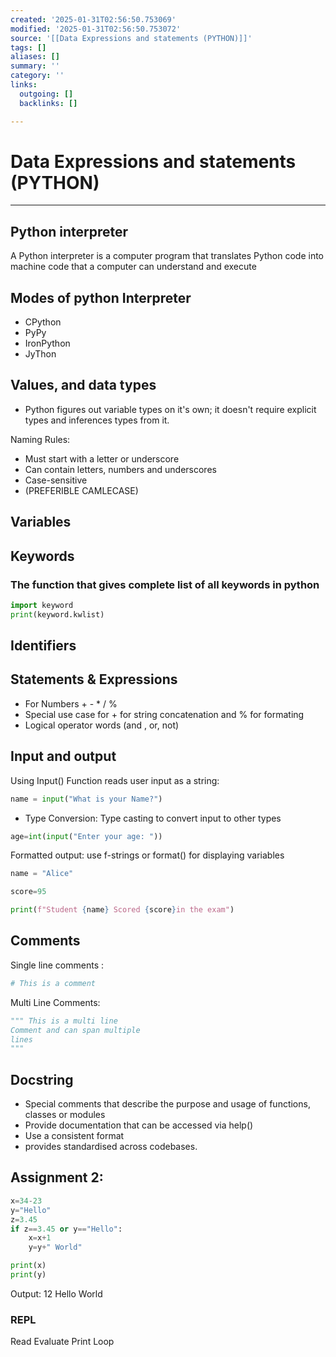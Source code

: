 ```yaml
---
created: '2025-01-31T02:56:50.753069'
modified: '2025-01-31T02:56:50.753072'
source: '[[Data Expressions and statements (PYTHON)]]'
tags: []
aliases: []
summary: ''
category: ''
links:
  outgoing: []
  backlinks: []

---
```


# Data Expressions and statements (PYTHON)

___
## Python interpreter
A Python interpreter is a computer program that translates Python code into machine code that a computer can understand and execute

## Modes of python Interpreter
- CPython
- PyPy
- IronPython
- JyThon
## Values, and data types
- Python figures out variable types on it's own; it doesn't require explicit types and inferences types from it.

Naming Rules:
- Must start with a letter or underscore
- Can contain letters, numbers and underscores
- Case-sensitive
- (PREFERIBLE CAMLECASE)




## Variables


## Keywords
### The function that gives complete list of all keywords in python
```py
import keyword
print(keyword.kwlist)
```


## Identifiers

## Statements & Expressions
- For Numbers + - * / %
- Special use case for + for string concatenation and % for formating
- Logical operator words (and , or, not)

## Input and output
Using Input() Function reads user input as a string:

```py
name = input("What is your Name?")
```
- Type Conversion: Type casting to convert input to other types

```py
age=int(input("Enter your age: "))
```

Formatted output: use f-strings or format() for displaying variables 
```py
name = "Alice"

score=95

print(f"Student {name} Scored {score}in the exam")
```


## Comments 


Single line comments : 
```py
# This is a comment
```

Multi Line Comments:
```py
""" This is a multi line
Comment and can span multiple
lines
"""
```


## Docstring
- Special comments that describe the purpose and usage of functions, classes or modules
- Provide documentation that can be accessed via help()
- Use a consistent format
- provides standardised across codebases.

## Assignment 2:
```py
x=34-23
y="Hello"
z=3.45
if z==3.45 or y=="Hello":
	x=x+1
	y=y+" World"

print(x)
print(y)
```
Output:
12
Hello World
### REPL
Read 
Evaluate
Print
Loop



